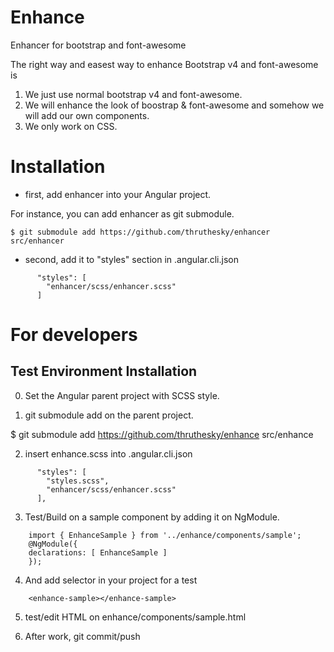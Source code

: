 # Enhance
Enhancer for bootstrap and font-awesome


The right way and easest way to enhance Bootstrap v4 and font-awesome is

1. We just use normal bootstrap v4 and font-awesome.
2. We will enhance the look of boostrap & font-awesome and somehow we will add our own components.
3. We only work on CSS.


# Installation

* first, add enhancer into your Angular project.

For instance, you can add enhancer as git submodule.

````
$ git submodule add https://github.com/thruthesky/enhancer src/enhancer
````

* second, add it to "styles" section in .angular.cli.json

````
      "styles": [
        "enhancer/scss/enhancer.scss"
      ]
````






# For developers

## Test Environment Installation



0. Set the Angular parent project with SCSS style.

1. git submodule add on the parent project.

$ git submodule add https://github.com/thruthesky/enhance src/enhance


2. insert enhance.scss into .angular.cli.json

````
      "styles": [
        "styles.scss",
        "enhancer/scss/enhancer.scss"
      ],
````




3. Test/Build on a sample component by adding it on NgModule.

````
    import { EnhanceSample } from '../enhance/components/sample';
    @NgModule({
    declarations: [ EnhanceSample ]
    });
````

4. And add selector in your project for a test

````
    <enhance-sample></enhance-sample>
````

5. test/edit HTML on enhance/components/sample.html


6. After work, git commit/push

